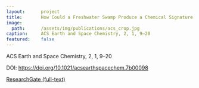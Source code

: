 ```yaml
---
layout:      project
title:       How Could a Freshwater Swamp Produce a Chemical Signature Characteristic of a Saltmarsh?
image:
  path:      /assets/img/publications/acs_crop.jpg
caption:     ACS Earth and Space Chemistry, 2, 1, 9–20
featured:    false
---
```


ACS Earth and Space Chemistry, 2, 1, 9–20

DOI: <a href="https://doi.org/10.1021/acsearthspacechem.7b00098" target="_blank">https://doi.org/10.1021/acsearthspacechem.7b00098</a>

<a href="https://www.researchgate.net/publication/321142720_How_Could_a_Freshwater_Swamp_Produce_a_Chemical_Signature_Characteristic_of_a_Saltmarsh" target="_blank">ResearchGate (full-text)</a>